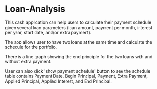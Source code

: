 # Loan-Analysis

This dash application can help users to calculate their payment schedule given several loan parameters (loan amount, payment per month, interest per year, start date, and/or extra payment).

The app allows user to have two loans at the same time and calculate the schedule for the portfolio.

There is a line graph showing the end principle for the two loans with and without extra payment.

User can also click 'show payment schedule' button to see the schedule table contains Payment Date, Begin Principal, Payment, Extra Payment, Applied Principal, Applied Interest, and End Principal.
